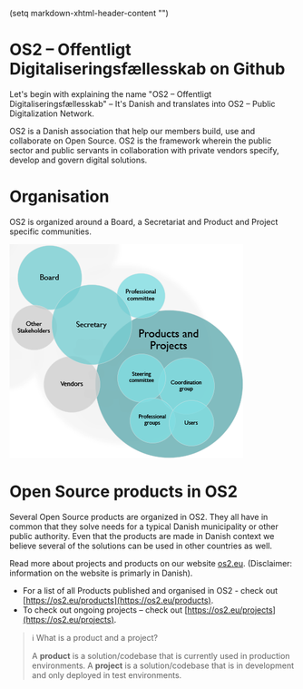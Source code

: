 (setq markdown-xhtml-header-content
      "<style type='text/css'>
.markdown-body .callout[theme="ℹ️"] {
  --background: #c54245;
  --border: #ffffff6b;
  --text: #f5fffa;
}
</style>")

# OS2 – Offentligt Digitaliseringsfællesskab on Github

Let's begin with explaining the name "OS2 – Offentligt Digitaliseringsfællesskab" – It's Danish and translates into OS2 – Public Digitalization Network.

OS2 is a Danish association that help our members build, use and collaborate on Open Source. OS2 is the framework wherein the public sector and public servants in collaboration with private vendors specify, develop and govern digital solutions.

# Organisation

OS2 is organized around a Board, a Secretariat and Product and Project specific communities.

![How OS2 is organized](/assets/organization.png)

# Open Source products in OS2

Several Open Source products are organized in OS2. They all have in common that they solve needs for a typical Danish municipality or other public authority. Even that the products are made in Danish context we believe several of the solutions can be used in other countries as well.

Read more about projects and products on our website [os2.eu](https://os2.eu). (Disclaimer: information on the website is primarly in Danish).

* For a list of all Products published and organised in OS2 - check out [https://os2.eu/products](https://os2.eu/products).
* To check out ongoing projects – check out [https://os2.eu/projects](https://os2.eu/projects).

> ℹ️ What is a product and a project?
> 
> A **product** is a solution/codebase that is currently used in production environments.
> A **project** is a solution/codebase that is in development and only deployed in test environments.

